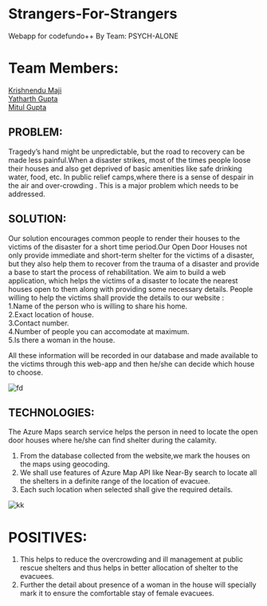 # Strangers-For-Strangers

Webapp for codefundo++ By Team: PSYCH-ALONE
# Team Members:

[Krishnendu Maji](https://github.com/krishnendumaji-2)<br/>
[Yatharth Gupta](https://github.com/yath2307)<br/>
[Mitul Gupta](https://github.com/mitulg98)


## PROBLEM:

Tragedy’s hand might be unpredictable, but the road to recovery can be made less painful.When a disaster strikes, most of the times people loose their houses and also get deprived of basic amenities like safe drinking water, food, etc. In public relief camps,where there is a sense of despair in the air and over-crowding . This is a major problem which needs to be addressed. 

## SOLUTION:
Our solution encourages common people to render their houses to the victims of the disaster for a short time period.Our Open Door Houses not only provide immediate and short-term shelter for the victims of a disaster, but they also help them to recover from the trauma of a disaster and provide a base to start the process of rehabilitation.
We aim to build a web application, which helps the victims of a disaster to locate the nearest houses open to them along with providing some necessary details. People willing to help the victims shall provide the details to our website :<br/>
1.Name of the person who is willing to share his home.<br/>
2.Exact location of house.<br/>
3.Contact number.<br/>
4.Number of people you can accomodate at maximum.<br/>
5.Is there a woman in the house.<br/>

All these information will be recorded in our database and made available to the victims  through this web-app and then he/she can decide which house to choose.

![fd](https://user-images.githubusercontent.com/44080377/46851364-e1565780-ce14-11e8-9947-e63ea7d1761d.PNG)


## TECHNOLOGIES:

The Azure Maps search service helps the person in need to locate the open door houses where he/she can find shelter during the calamity.<br/>
1. From the database collected from the website,we mark the houses on the maps using geocoding. <br/>
2. We shall use features of Azure Map API like Near-By search to locate all the shelters in a definite range of the location of evacuee.<br/>
3. Each such location when selected shall give the required details.

![kk](https://user-images.githubusercontent.com/44080377/46851412-14005000-ce15-11e8-9fa6-52b3e9edd8f4.PNG)


# POSITIVES:

1. This helps to reduce the overcrowding and ill management at public rescue shelters and thus helps in better allocation of shelter to the evacuees.<br/>
2. Further the detail about presence of a woman in the house will specially mark it to ensure the comfortable stay of female evacuees.
